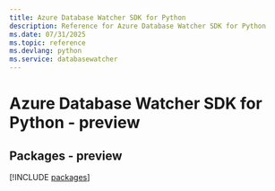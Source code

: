 ```yaml
---
title: Azure Database Watcher SDK for Python
description: Reference for Azure Database Watcher SDK for Python
ms.date: 07/31/2025
ms.topic: reference
ms.devlang: python
ms.service: databasewatcher
---
```

# Azure Database Watcher SDK for Python - preview
## Packages - preview
[!INCLUDE [packages](database-watcher-index.md)]